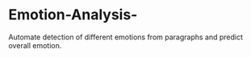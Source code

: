 # Emotion-Analysis-
Automate detection of different emotions from paragraphs and  predict overall  emotion.
